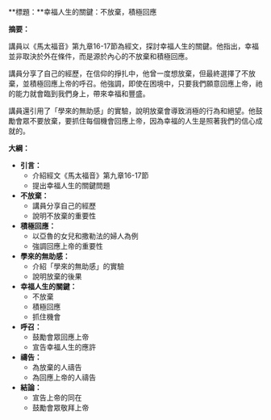 **標題：**幸福人生的關鍵：不放棄，積極回應

**摘要：**

講員以《馬太福音》第九章16-17節為經文，探討幸福人生的關鍵。他指出，幸福並非取決於外在條件，而是源於內心的不放棄和積極回應。

講員分享了自己的經歷，在信仰的掙扎中，他曾一度想放棄，但最終選擇了不放棄，並積極回應上帝的呼召。他強調，即使在困境中，只要我們願意回應上帝，祂的能力就會臨到我們身上，帶來幸福和豐盛。

講員還引用了「學來的無助感」的實驗，說明放棄會導致消極的行為和絕望。他鼓勵會眾不要放棄，要抓住每個機會回應上帝，因為幸福的人生是照著我們的信心成就的。

**大綱：**

* **引言：**
    * 介紹經文《馬太福音》第九章16-17節
    * 提出幸福人生的關鍵問題
* **不放棄：**
    * 講員分享自己的經歷
    * 說明不放棄的重要性
* **積極回應：**
    * 以亞魯的女兒和撒勒法的婦人為例
    * 強調回應上帝的重要性
* **學來的無助感：**
    * 介紹「學來的無助感」的實驗
    * 說明放棄的後果
* **幸福人生的關鍵：**
    * 不放棄
    * 積極回應
    * 抓住機會
* **呼召：**
    * 鼓勵會眾回應上帝
    * 宣告幸福人生的應許
* **禱告：**
    * 為放棄的人禱告
    * 為回應上帝的人禱告
* **結論：**
    * 宣告上帝的同在
    * 鼓勵會眾敬拜上帝